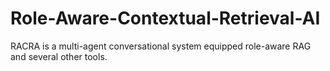 # Role-Aware-Contextual-Retrieval-AI
RACRA is a multi-agent conversational system equipped role-aware RAG and several other tools.
